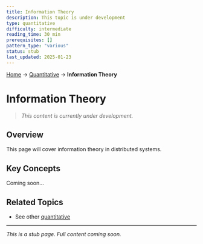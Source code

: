 ```yaml
---
title: Information Theory
description: This topic is under development
type: quantitative
difficulty: intermediate
reading_time: 30 min
prerequisites: []
pattern_type: "various"
status: stub
last_updated: 2025-01-23
---
```


<!-- Navigation -->
[Home](../introduction/index.md) → [Quantitative](index.md) → **Information Theory**

# Information Theory

> *This content is currently under development.*

## Overview

This page will cover information theory in distributed systems.

## Key Concepts

Coming soon...

## Related Topics

- See other [quantitative](index.md)

---

*This is a stub page. Full content coming soon.*

